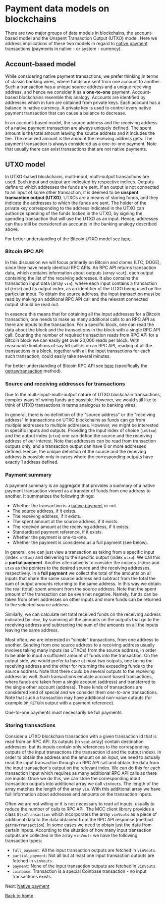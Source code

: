 # Payment data models on blockchains

There are two major groups of data models in blockchains, the account-based model and the Unspent Transaction Output (UTXO) model. Here we address implications of these two models in regard to [native payment](./native-payment.md) transactions (payments in native - or system - currency).

## Account-based model

While considering native payment transactions, we prefer thinking in terms of classic banking wires, where funds are sent from one account to another. Such a transaction has a unique source address and a unique receiving address, and hence we consider it as a **one-to-one** payment. Account-based blockchains resemble this analogy. Accounts are identified by addresses which in turn are obtained from private keys. Each account has a balance in native currency. A private key is used to control every native payment transaction that can cause a balance to decrease.

In an account-based model, the source address and the receiving address of a native payment transaction are always uniquely defined. The spent amount is the total amount leaving the source address and it includes the fee. The received amount is the amount the receiving address gets. The payment transaction is always considered as a one-to-one payment. Note that usually there can exist transactions that are not native payments.

## UTXO model

In UTXO-based blockchains, multi-input, multi-output transactions are used. Each input and output are indicated by respective indices.
Outputs define to which addresses the funds are sent. If an output is not connected to an input of some other transaction, it is deemed to be **unspent transaction output (UTXO)**. UTXOs are a means of storing funds, and they indicate the addresses to which the funds are sent. The holder of the private key corresponding to the address indicated in the UTXO can authorize spending of the funds locked in the UTXO, by signing the spending transaction that will use the UTXO as an input. Hence, addresses can thus still be considered as accounts in the banking analogy described above.

For better understanding of the Bitcoin UTXO model see [here](https://en.bitcoin.it/wiki/Transaction).

### Bitcoin RPC API

In this discussion we will focus primarily on Bitcoin and clones (LTC, DOGE), since they have nearly identical RPC APIs. An RPC API returns transaction data, which contains information about outputs (array `vout`), each output containing the list of the receiving addresses. It also contains the transaction input data (array `vin`), where each input contains a transaction id (`txid`) and its output index, as an identifier of the UTXO being used on the particular input. To obtain the source address, the input transaction must be read by making an additional RPC API call and the relevant connected output should be read out.

In essence this means that for obtaining all the input addresses for a Bitcoin transaction, one needs to make as many additional calls to an RPC API as there are inputs to the transaction. For a specific block, one can read the data about the block and the transactions in the block with a single RPC API call. Counting the number of required transaction reads from RPC API for a Bitcoin block we can easily get over 20,000 reads per block. With reasonable limitations of say 50 calls/s on an RPC API, reading of all the transactions in a block, together with all the input transactions for each such transaction, could easily take several minutes.

For better understanding of Bitcoin RPC API see [here](https://developer.bitcoin.org/reference/rpc/index.html) (specifically the [getrawtransaction](https://developer.bitcoin.org/reference/rpc/getrawtransaction.html) method).

### Source and receiving addresses for transactions

Due to the multi-input-multi-output nature of UTXO blockchain transactions, complex ways of wiring funds are possible. However, we would still like to think of UTXO transactions in terms analogous to banking wires.

In general, there is no definition of the "source address" or the "receiving address" in transactions on UTXO blockchains as funds can go from multiple addresses to multiple addresses. However, we might be interested in specific inputs and outputs. Providing the input index of choice (`inUtxo`) and the output index (`utxo`) one can define the source and the receiving address of our interest. Note that addresses can be read from transaction outputs only, and a transaction output can have 0 or more addresses defined. Hence, the unique definition of the source and the receiving address is possible only in cases where the corresponding outputs have exactly 1 address defined.

### Payment summary

A payment summary is an aggregate that provides a summary of a native payment transaction viewed as a transfer of funds from one address to another. It summarizes the following things:

- Whether the transaction is a [native payment](./native-payment.md) or not.
- The source address, if it exists.
- The receiving address, if it exists.
- The spent amount at the source address, if it exists.
- The received amount at the receiving address, if it exists.
- Standardized payment reference, if it exists.
- Whether the payment is one-to-one.
- Whether the payment is considered as a full payment (see below).

In general, one can just view a transaction as taking from a specific input (index `inUtxo`) and delivering to the specific output (index `utxo`). We call this a **partial payment**. Another alternative is to consider the indices `inUtxo` and `utxo` as the pointers to the desired source and the receiving addresses, respectively. In a **full payment** we collect the total of the amounts on all inputs that share the same source address and subtract from the total the sum of output amounts returning to the same address. In this way we obtain the real (total) spent amount from the source address. Note that the spent amount of the transaction can be even net negative. Namely, funds can be taken from other addresses on other inputs and more funds can be returned to the selected source address.

Similarly, we can calculate net total received funds on the receiving address indicated by `utxo`, by summing all the amounts on the outputs that go to the receiving address and subtracting the sum of the amounts on all the inputs leaving the same address.

Most often, we are interested in "simple" transactions, from one address to another. Sending from one source address to a receiving address usually involves taking many inputs (as UTXOs) from the source address, in order to be able to input a sufficient amount of funds into the transaction. On the output side, we would prefer to have at most two outputs, one being the receiving address and the other for returning the exceeding funds to the source address. Note that there could be several outputs to the receiving address as well. Such transactions emulate account based transactions, where funds are taken from a single account (address) and transferred to the single other account (address). These kinds of transactions are considered kind of special and we consider them _one-to-one_ transactions. Note that such a transaction may have additional non-value outputs (for example `OP_RETURN` output with a payment reference).

One-to-one payments must necessarily be full payments.

### Storing transactions

Consider a UTXO blockchain transaction with a given transaction id that is read from an RPC API. Its outputs (in `vout` array) contain destination addresses, but its inputs contain only references to the corresponding outputs of the input transactions (the transaction id and the output index). In order to obtain the address and the amount on an input, we need to actually read the input transaction through an RPC API call and obtain the data from the input transaction's output on the relevant index. We can do this for each transaction input which requires as many additional RPC API calls as there are inputs. Once we do this, we can store the corresponding input transaction outputs into additional array we call `vinVouts`. The length of the array matches the length of the array `vin`. With this additional array we have full information about addresses and amounts on the transaction inputs.

Often we are not willing or it is not necessary to read all inputs, usually to reduce the number of calls to RPC API. The MCC client library provides a class `UtxoTransaction` which incorporates the array `vinVouts` as a piece of additional data to the data obtained from the RPC API response (method `getrawtransaction`). In some cases we need to obtain just the data from certain inputs. According to the situation of how many input transaction outputs are collected in the array `vinVouts` we have the following transaction types:

- `full_payment`: All the input transaction outputs are fetched in `vinVouts`.
- `partial_payment`: Not all but at least one input transaction outputs are fetched in `vinVouts`.
- `payment`: None of the input transaction outputs are fetched in `vinVouts`.
- `coinbase`: Transaction is a special Coinbase transaction - no input transactions exists.

Next: [Native payment](./native-payment.md)

[Back to home](../README.md)
